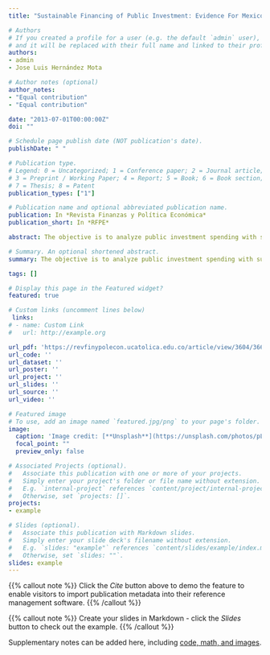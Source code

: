 ```yaml
---
title: "Sustainable Financing of Public Investment: Evidence For Mexico, 1990-2019"

# Authors
# If you created a profile for a user (e.g. the default `admin` user), write the username (folder name) here 
# and it will be replaced with their full name and linked to their profile.
authors:
- admin
- Jose Luis Hernández Mota

# Author notes (optional)
author_notes:
- "Equal contribution"
- "Equal contribution"

date: "2013-07-01T00:00:00Z"
doi: ""

# Schedule page publish date (NOT publication's date).
publishDate: " "

# Publication type.
# Legend: 0 = Uncategorized; 1 = Conference paper; 2 = Journal article;
# 3 = Preprint / Working Paper; 4 = Report; 5 = Book; 6 = Book section;
# 7 = Thesis; 8 = Patent
publication_types: ["1"]

# Publication name and optional abbreviated publication name.
publication: In *Revista Finanzas y Política Económica*
publication_short: In *RFPE*

abstract: The objective is to analyze public investment spending with sustainable external financing. The theoretical development considers the solvency and fiscal compliance conditions that allow determining a sustainable debt accumulation rule with a public investment spending policy. Empirically, a fiscal reaction function that validates the hypothesis of positive effects of the implementation of the rule on the primary balance and on the physical budgetary investment for the period 1990:I-2019:IV is analyzed. The results suggest discussing the relevance of modifying the debt and public spending policy for stimulating economic activity.

# Summary. An optional shortened abstract.
summary: The objective is to analyze public investment spending with sustainable external financing. The theoretical development considers the solvency and fiscal compliance conditions that allow determining a sustainable debt accumulation rule with a public investment spending policy. Empirically, a fiscal reaction function that validates the hypothesis of positive effects of the implementation of the rule on the primary balance and on the physical budgetary investment for the period 1990:I-2019:IV is analyzed. The results suggest discussing the relevance of modifying the debt and public spending policy for stimulating economic activity.

tags: []

# Display this page in the Featured widget?
featured: true

# Custom links (uncomment lines below)
 links:
# - name: Custom Link
#   url: http://example.org

url_pdf: 'https://revfinypolecon.ucatolica.edu.co/article/view/3604/3667'
url_code: ''
url_dataset: ''
url_poster: ''
url_project: ''
url_slides: ''
url_source: ''
url_video: ''

# Featured image
# To use, add an image named `featured.jpg/png` to your page's folder. 
image:
  caption: 'Image credit: [**Unsplash**](https://unsplash.com/photos/pLCdAaMFLTE)'
  focal_point: ""
  preview_only: false

# Associated Projects (optional).
#   Associate this publication with one or more of your projects.
#   Simply enter your project's folder or file name without extension.
#   E.g. `internal-project` references `content/project/internal-project/index.md`.
#   Otherwise, set `projects: []`.
projects:
- example

# Slides (optional).
#   Associate this publication with Markdown slides.
#   Simply enter your slide deck's filename without extension.
#   E.g. `slides: "example"` references `content/slides/example/index.md`.
#   Otherwise, set `slides: ""`.
slides: example
---
```


{{% callout note %}}
Click the *Cite* button above to demo the feature to enable visitors to import publication metadata into their reference management software.
{{% /callout %}}

{{% callout note %}}
Create your slides in Markdown - click the *Slides* button to check out the example.
{{% /callout %}}

Supplementary notes can be added here, including [code, math, and images](https://wowchemy.com/docs/writing-markdown-latex/).
